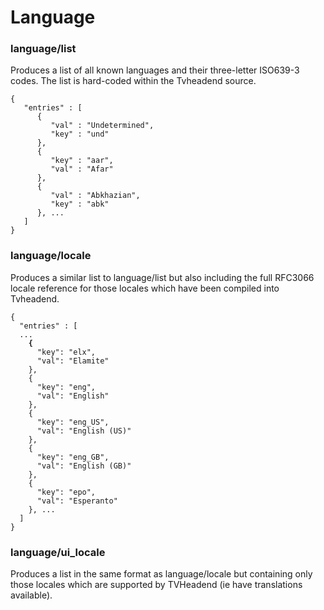 # Language

### language/list

Produces a list of all known languages and their three-letter ISO639-3 codes. The list is hard-coded within the Tvheadend source.

```
{
   "entries" : [
      {
         "val" : "Undetermined",
         "key" : "und"
      },
      {
         "key" : "aar",
         "val" : "Afar"
      },
      {
         "val" : "Abkhazian",
         "key" : "abk"
      }, ...
   ]
}
```

### language/locale

Produces a similar list to language/list but also including the full RFC3066 locale reference for those locales which have been compiled into Tvheadend.

<pre><code>{
  "entries" : [
  ...
<strong>    {
</strong>      "key": "elx",
      "val": "Elamite"
    },
    {
      "key": "eng",
      "val": "English"
    },
    {
      "key": "eng_US",
      "val": "English (US)"
    },
    {
      "key": "eng_GB",
      "val": "English (GB)"
    },
    {
      "key": "epo",
      "val": "Esperanto"
    }, ...
  ]
}
</code></pre>

### language/ui\_locale

Produces a list in the same format as language/locale but containing only those locales which are supported by TVHeadend (ie have translations available).
